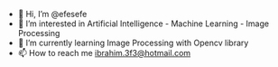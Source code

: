 - 👋 Hi, I’m @efesefe
- 👀 I’m interested in Artificial Intelligence - Machine Learning - Image Processing
- 🌱 I’m currently learning Image Processing with Opencv library
- 📫 How to reach me ibrahim.3f3@hotmail.com

<!---
efesefe/efesefe is a ✨ special ✨ repository because its `README.md` (this file) appears on your GitHub profile.
You can click the Preview link to take a look at your changes.
--->
